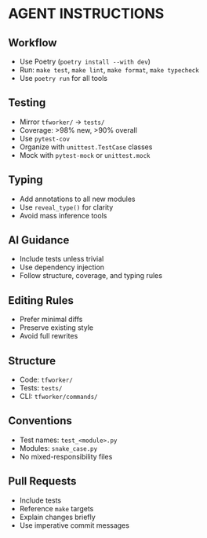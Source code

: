 # AGENT INSTRUCTIONS

## Workflow
- Use Poetry (`poetry install --with dev`)
- Run: `make test`, `make lint`, `make format`, `make typecheck`
- Use `poetry run` for all tools

## Testing
- Mirror `tfworker/` → `tests/`
- Coverage: >98% new, >90% overall
- Use `pytest-cov`
- Organize with `unittest.TestCase` classes
- Mock with `pytest-mock` or `unittest.mock`

## Typing
- Add annotations to all new modules
- Use `reveal_type()` for clarity
- Avoid mass inference tools

## AI Guidance
- Include tests unless trivial
- Use dependency injection
- Follow structure, coverage, and typing rules

## Editing Rules
- Prefer minimal diffs
- Preserve existing style
- Avoid full rewrites

## Structure
- Code: `tfworker/`
- Tests: `tests/`
- CLI: `tfworker/commands/`

## Conventions
- Test names: `test_<module>.py`
- Modules: `snake_case.py`
- No mixed-responsibility files

## Pull Requests
- Include tests
- Reference `make` targets
- Explain changes briefly
- Use imperative commit messages
